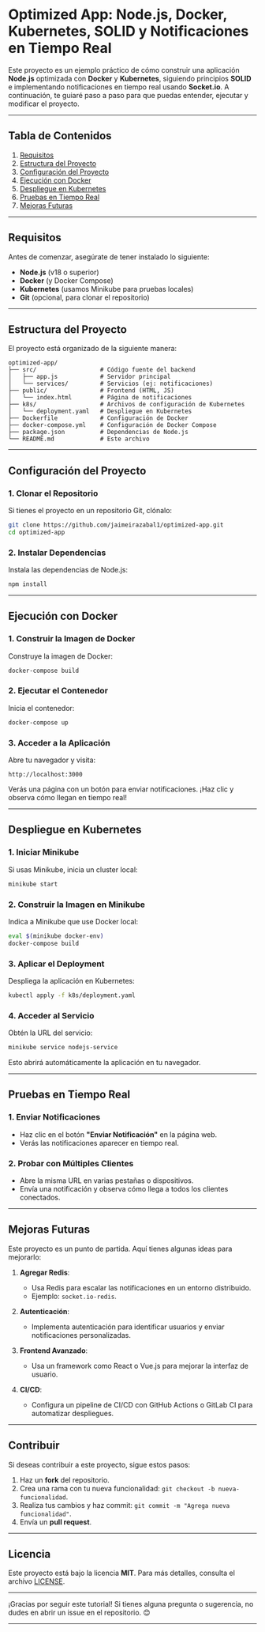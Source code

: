 # **Optimized App: Node.js, Docker, Kubernetes, SOLID y Notificaciones en Tiempo Real**

Este proyecto es un ejemplo práctico de cómo construir una aplicación **Node.js** optimizada con **Docker** y **Kubernetes**, siguiendo principios **SOLID** e implementando notificaciones en tiempo real usando **Socket.io**. A continuación, te guiaré paso a paso para que puedas entender, ejecutar y modificar el proyecto.

---

## **Tabla de Contenidos**
1. [Requisitos](#requisitos)
2. [Estructura del Proyecto](#estructura-del-proyecto)
3. [Configuración del Proyecto](#configuración-del-proyecto)
4. [Ejecución con Docker](#ejecución-con-docker)
5. [Despliegue en Kubernetes](#despliegue-en-kubernetes)
6. [Pruebas en Tiempo Real](#pruebas-en-tiempo-real)
7. [Mejoras Futuras](#mejoras-futuras)

---

## **Requisitos**

Antes de comenzar, asegúrate de tener instalado lo siguiente:

- **Node.js** (v18 o superior)
- **Docker** (y Docker Compose)
- **Kubernetes** (usamos Minikube para pruebas locales)
- **Git** (opcional, para clonar el repositorio)

---

## **Estructura del Proyecto**

El proyecto está organizado de la siguiente manera:

```
optimized-app/
├── src/                  # Código fuente del backend
│   ├── app.js            # Servidor principal
│   └── services/         # Servicios (ej: notificaciones)
├── public/               # Frontend (HTML, JS)
│   └── index.html        # Página de notificaciones
├── k8s/                  # Archivos de configuración de Kubernetes
│   └── deployment.yaml   # Despliegue en Kubernetes
├── Dockerfile            # Configuración de Docker
├── docker-compose.yml    # Configuración de Docker Compose
├── package.json          # Dependencias de Node.js
└── README.md             # Este archivo
```

---

## **Configuración del Proyecto**

### **1. Clonar el Repositorio**
Si tienes el proyecto en un repositorio Git, clónalo:
```bash
git clone https://github.com/jaimeirazabal1/optimized-app.git
cd optimized-app
```

### **2. Instalar Dependencias**
Instala las dependencias de Node.js:
```bash
npm install
```

---

## **Ejecución con Docker**

### **1. Construir la Imagen de Docker**
Construye la imagen de Docker:
```bash
docker-compose build
```

### **2. Ejecutar el Contenedor**
Inicia el contenedor:
```bash
docker-compose up
```

### **3. Acceder a la Aplicación**
Abre tu navegador y visita:
```
http://localhost:3000
```

Verás una página con un botón para enviar notificaciones. ¡Haz clic y observa cómo llegan en tiempo real!

---

## **Despliegue en Kubernetes**

### **1. Iniciar Minikube**
Si usas Minikube, inicia un cluster local:
```bash
minikube start
```

### **2. Construir la Imagen en Minikube**
Indica a Minikube que use Docker local:
```bash
eval $(minikube docker-env)
docker-compose build
```

### **3. Aplicar el Deployment**
Despliega la aplicación en Kubernetes:
```bash
kubectl apply -f k8s/deployment.yaml
```

### **4. Acceder al Servicio**
Obtén la URL del servicio:
```bash
minikube service nodejs-service
```

Esto abrirá automáticamente la aplicación en tu navegador.

---

## **Pruebas en Tiempo Real**

### **1. Enviar Notificaciones**
- Haz clic en el botón **"Enviar Notificación"** en la página web.
- Verás las notificaciones aparecer en tiempo real.

### **2. Probar con Múltiples Clientes**
- Abre la misma URL en varias pestañas o dispositivos.
- Envía una notificación y observa cómo llega a todos los clientes conectados.

---

## **Mejoras Futuras**

Este proyecto es un punto de partida. Aquí tienes algunas ideas para mejorarlo:

1. **Agregar Redis**:
   - Usa Redis para escalar las notificaciones en un entorno distribuido.
   - Ejemplo: `socket.io-redis`.

2. **Autenticación**:
   - Implementa autenticación para identificar usuarios y enviar notificaciones personalizadas.

3. **Frontend Avanzado**:
   - Usa un framework como React o Vue.js para mejorar la interfaz de usuario.

4. **CI/CD**:
   - Configura un pipeline de CI/CD con GitHub Actions o GitLab CI para automatizar despliegues.

---

## **Contribuir**

Si deseas contribuir a este proyecto, sigue estos pasos:

1. Haz un **fork** del repositorio.
2. Crea una rama con tu nueva funcionalidad: `git checkout -b nueva-funcionalidad`.
3. Realiza tus cambios y haz commit: `git commit -m "Agrega nueva funcionalidad"`.
4. Envía un **pull request**.

---

## **Licencia**

Este proyecto está bajo la licencia **MIT**. Para más detalles, consulta el archivo [LICENSE](LICENSE).

---

¡Gracias por seguir este tutorial! Si tienes alguna pregunta o sugerencia, no dudes en abrir un issue en el repositorio. 😊

---

